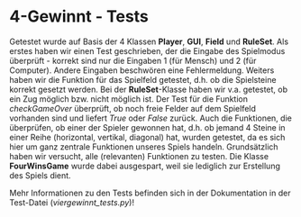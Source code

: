 # 4-Gewinnt - Tests

Getestet wurde auf Basis der 4 Klassen **Player**, **GUI**, **Field** und **RuleSet**.
Als erstes haben wir einen Test geschrieben, der die Eingabe des Spielmodus überprüft - korrekt sind nur die Eingaben 1 (für Mensch) und 2 (für Computer). Andere Eingaben beschwören eine Fehlermeldung. Weiters haben wir die Funktion für das Spielfeld getestet, d.h. ob die Spielsteine korrekt gesetzt werden. Bei der **RuleSet**-Klasse haben wir v.a. getestet, ob ein Zug möglich bzw. nicht möglich ist. Der Test für die Funktion *checkGameOver* überprüft, ob noch freie Felder auf dem Spielfeld vorhanden sind und liefert *True* oder *False* zurück. Auch die Funktionen, die überprüfen, ob einer der Spieler gewonnen hat, d.h. ob jemand 4 Steine in einer Reihe (horizontal, vertikal, diagonal) hat, wurden getestet, da es sich hier um ganz zentrale Funktionen unseres Spiels handeln. 
Grundsätzlich haben wir versucht, alle (relevanten) Funktionen zu testen. Die Klasse **FourWinsGame** wurde dabei ausgespart, weil sie lediglich zur Erstellung des Spiels dient.

Mehr Informationen zu den Tests befinden sich in der Dokumentation in der Test-Datei (*viergewinnt_tests.py*)!
